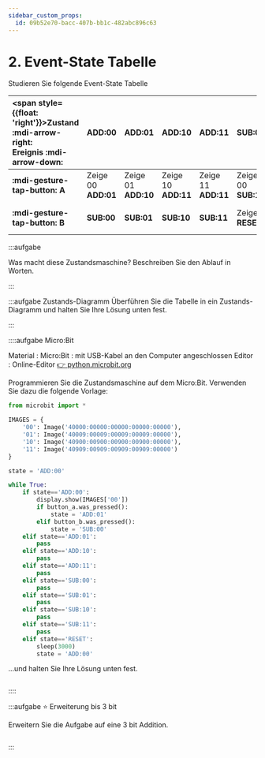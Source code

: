 ```yaml
---
sidebar_custom_props:
  id: 09b52e70-bacc-407b-bb1c-482abc896c63
---
```

# 2. Event-State Tabelle

Studieren Sie folgende Event-State Tabelle

| <span style={{float: 'right'}}>Zustand :mdi-arrow-right:</span><br />Ereignis :mdi-arrow-down: | __ADD:00__    | __ADD:01__    | __ADD:10__    | __ADD:11__    | __SUB:00__            | __SUB:01__            | __SUB:10__            | __SUB:11__            | __RESET__        |
|:-----------------------------------------------------------------------------------------------|:------------|:------------|:------------|:------------|:--------------------|:--------------------|:--------------------|:--------------------|:-------------------|
| **:mdi-gesture-tap-button: A** | Zeige 00 __ADD:01__ | Zeige 01 __ADD:10__ | Zeige 10 __ADD:11__ | Zeige 11 __ADD:11__ | Zeige 00 __SUB:11__         | Zeige 01 __SUB:00__         | Zeige 10 __SUB:01__         | Zeige 11 __SUB:10__         |                      |
| **:mdi-gesture-tap-button: B** | __SUB:00__          | __SUB:01__          | __SUB:10__          | __SUB:11__          | Zeige 0 __RESET__           | Zeige 1 __RESET__           | Zeige 2 __RESET__           | Zeige 3 __RESET__           | warte 3s, __ADD:00__   |


:::aufgabe 
<Answer type="state" webKey="0fff7b52-7809-46f6-8bdd-1975b9b355b4" />

Was macht diese Zustandsmaschine? Beschreiben Sie den Ablauf in Worten.

<Answer type="text" webKey="f0ee7de2-e4a7-4249-ae49-053766fcb584" />
:::

:::aufgabe Zustands-Diagramm
<Answer type="state" webKey="dfb35ba3-f2aa-485e-b878-3a5555134abd" />
Überführen Sie die Tabelle in ein Zustands-Diagramm und halten Sie Ihre Lösung unten fest.

<Answer type="text" webKey="b9c862f9-831c-460f-a0b1-991b2e0e9d3b" />
:::

::::aufgabe Micro:Bit
<Answer type="state" webKey="c5f52e62-2fad-4186-a37c-8c074f4ef762" />

Material
: Micro:Bit
: mit USB-Kabel an den Computer angeschlossen
Editor
: Online-Editor [👉 python.microbit.org](https://python.microbit.org/)

Programmieren Sie die Zustandsmaschine auf dem Micro:Bit. Verwenden Sie dazu die folgende Vorlage:

```py
from microbit import *

IMAGES = {
    '00': Image('40000:00000:00000:00000:00000'),
    '01': Image('40009:00009:00009:00009:00000'),
    '10': Image('40900:00900:00900:00900:00000'),
    '11': Image('40909:00909:00909:00909:00000')
}

state = 'ADD:00'

while True:
    if state=='ADD:00':
        display.show(IMAGES['00'])
        if button_a.was_pressed():
            state = 'ADD:01'
        elif button_b.was_pressed():
            state = 'SUB:00'
    elif state=='ADD:01':
        pass
    elif state=='ADD:10':
        pass
    elif state=='ADD:11':
        pass
    elif state=='SUB:00':
        pass
    elif state=='SUB:01':
        pass
    elif state=='SUB:10':
        pass
    elif state=='SUB:11':
        pass
    elif state=='RESET':
        sleep(3000)
        state = 'ADD:00'
```

...und halten Sie Ihre Lösung unten fest.

```mpy live_py id=4189f779-1995-4402-8fce-850149ff9e70 title=2bit.mpy

```

::::


:::aufgabe ⭐ Erweiterung bis 3 bit
<Answer type="state" webKey="e3d1bf4d-b861-4495-a0f5-07cb72e3f904" />

Erweitern Sie die Aufgabe auf eine 3 bit Addition.

```mpy live_py id=7a7c6792-4782-4282-ba52-4f45b3f014b7 title=3bit.mpy
```
:::